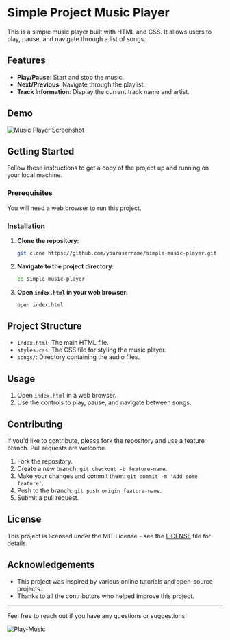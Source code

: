 # Simple Project Music Player

This is a simple music player built with HTML and CSS. It allows users to play, pause, and navigate through a list of songs.

## Features

- **Play/Pause**: Start and stop the music.
- **Next/Previous**: Navigate through the playlist.
- **Track Information**: Display the current track name and artist.

## Demo

![Music Player Screenshot](screenshot.png)

## Getting Started

Follow these instructions to get a copy of the project up and running on your local machine.

### Prerequisites

You will need a web browser to run this project.

### Installation

1. **Clone the repository:**

    ```sh
    git clone https://github.com/yourusername/simple-music-player.git
    ```

2. **Navigate to the project directory:**

    ```sh
    cd simple-music-player
    ```

3. **Open `index.html` in your web browser:**

    ```sh
    open index.html
    ```

## Project Structure

- `index.html`: The main HTML file.
- `styles.css`: The CSS file for styling the music player.
- `songs/`: Directory containing the audio files.

## Usage

1. Open `index.html` in a web browser.
2. Use the controls to play, pause, and navigate between songs.

## Contributing

If you'd like to contribute, please fork the repository and use a feature branch. Pull requests are welcome.

1. Fork the repository.
2. Create a new branch: `git checkout -b feature-name`.
3. Make your changes and commit them: `git commit -m 'Add some feature'`.
4. Push to the branch: `git push origin feature-name`.
5. Submit a pull request.

## License

This project is licensed under the MIT License - see the [LICENSE](LICENSE) file for details.

## Acknowledgements

- This project was inspired by various online tutorials and open-source projects.
- Thanks to all the contributors who helped improve this project.

---

Feel free to reach out if you have any questions or suggestions!


![Play-Music](https://github.com/user-attachments/assets/4e890051-3a1d-46bc-9513-ba15667862d8)
